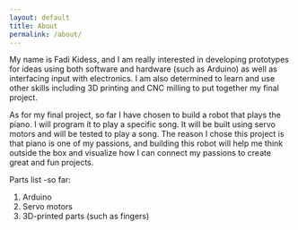 ```yaml
---
layout: default
title: About
permalink: /about/
---
```


My name is Fadi Kidess, and I am really interested in developing prototypes for ideas  using both software and hardware (such as Arduino) as well as interfacing input with electronics. I am also determined to learn and use other skills including 3D printing and CNC milling to put together my final project.

As for my final project, so far I have chosen to build a robot that plays the piano. I will program it to play a specific song. It will be built using servo motors and will be tested to play a song. The reason I chose this project is that piano is one of my passions, and building this robot will help me think outside the box and visualize how I can connect my passions to create great and fun projects.

Parts list -so far:
1. Arduino
2. Servo motors
3. 3D-printed parts (such as fingers)
